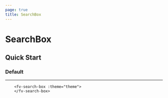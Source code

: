```yaml
---
page: true
title: SearchBox
--- 
```


<script lang="ts" setup>
import { ref } from 'vue'; 
import { useTheme } from '../common/index.js'; 

const {theme} = useTheme()


</script>

# SearchBox

## Quick Start

### Default

---

<fv-search-box :theme="theme">
</fv-search-box>

```vue-html
    <fv-search-box :theme="theme">
    </fv-search-box>
```

<!--@include: ./properties.md-->

<!--@include: ./emits.md-->
